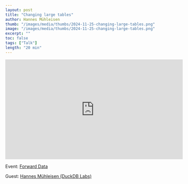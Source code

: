 ```yaml
---
layout: post
title: "Changing large tables"
author: Hannes Mühleisen
thumb: "/images/media/thumbs/2024-11-25-changing-large-tables.png"
image: "/images/media/thumbs/2024-11-25-changing-large-tables.png"
excerpt: ""
toc: false
tags: ["Talk"]
length: "20 min"
---
```


<div class="video-container">
<iframe width="560" height="315" src="https://www.youtube-nocookie.com/embed/1QSs5XY8Hvc?si=uXwD2qNsxepSIUl6" title="YouTube video player" frameborder="0" allow="accelerometer; autoplay; clipboard-write; encrypted-media; gyroscope; picture-in-picture; web-share" referrerpolicy="strict-origin-when-cross-origin" allowfullscreen></iframe>
</div>

Event: [Forward Data](https://www.forward-data-conference.com/en)

Guest: [Hannes Mühleisen (DuckDB Labs)](https://hannes.muehleisen.org/)
